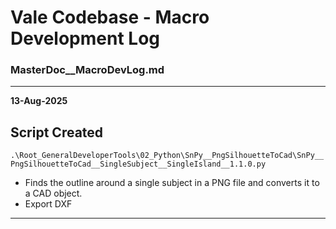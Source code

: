 # Vale Codebase - Macro Development Log
### MasterDoc__MacroDevLog.md

---
**13-Aug-2025**
## Script Created
`.\Root_GeneralDeveloperTools\02_Python\SnPy__PngSilhouetteToCad\SnPy__PngSilhouetteToCad__SingleSubject__SingleIsland__1.1.0.py`
- Finds the outline around a single subject in a PNG file and converts it to a CAD object.
- Export DXF
---